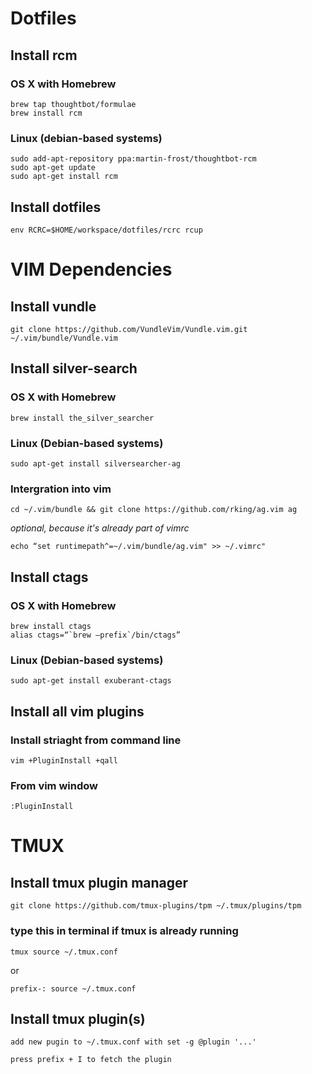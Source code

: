 # Dotfiles
## Install rcm
### OS X with Homebrew
```
brew tap thoughtbot/formulae
brew install rcm
```
### Linux (debian-based systems)
```
sudo add-apt-repository ppa:martin-frost/thoughtbot-rcm
sudo apt-get update
sudo apt-get install rcm
```
## Install dotfiles
```
env RCRC=$HOME/workspace/dotfiles/rcrc rcup
```
# VIM Dependencies
## Install vundle
```
git clone https://github.com/VundleVim/Vundle.vim.git ~/.vim/bundle/Vundle.vim
```
## Install silver-search
### OS X with Homebrew
```
brew install the_silver_searcher
```
### Linux (Debian-based systems)
```
sudo apt-get install silversearcher-ag
```
### Intergration into vim
```
cd ~/.vim/bundle && git clone https://github.com/rking/ag.vim ag 
```
_optional, because it's already part of vimrc_
```
echo “set runtimepath^=~/.vim/bundle/ag.vim" >> ~/.vimrc"
```
## Install ctags
### OS X with Homebrew
```
brew install ctags
alias ctags=“`brew —prefix`/bin/ctags”
```
### Linux (Debian-based systems)
```
sudo apt-get install exuberant-ctags
```
## Install all vim plugins
### Install striaght from command line
```
vim +PluginInstall +qall
```
### From vim window
```
:PluginInstall
```
# TMUX
## Install tmux plugin manager
```
git clone https://github.com/tmux-plugins/tpm ~/.tmux/plugins/tpm
```
### type this in terminal if tmux is already running 
```
tmux source ~/.tmux.conf
```
or
```
prefix-: source ~/.tmux.conf
```
## Install tmux plugin(s)
```
add new pugin to ~/.tmux.conf with set -g @plugin '...'
```
```
press prefix + I to fetch the plugin
```
